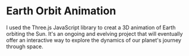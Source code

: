# Earth Orbit Animation 

I used the Three.js JavaScript library to creat a 3D animation of Earth orbiting the Sun. It's an ongoing and evelving project that will eventually offer an interactive way to explore the dynamics of our planet's journey through space. 